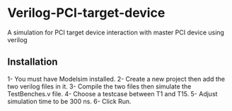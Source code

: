 # Verilog-PCI-target-device
A simulation for PCI target device interaction with master PCI device using verilog

## Installation
1- You must have Modelsim installed.
2- Create a new project then add the two verilog files in it.
3- Compile the two files then simulate the TestBenches.v file.
4- Choose a testcase between T1 and T15.
5- Adjust simulation time to be 300 ns.
6- Click Run.
